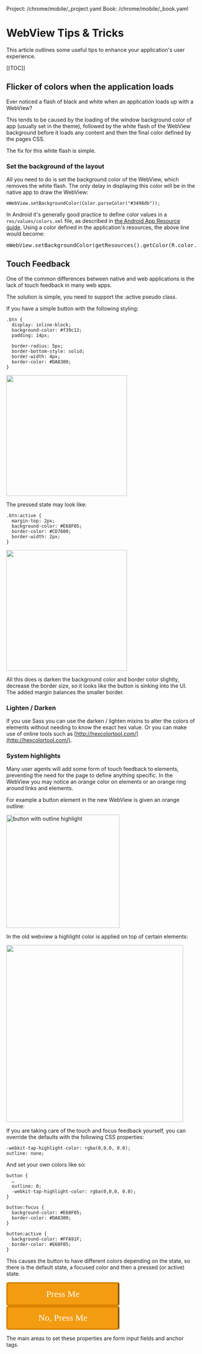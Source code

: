 Project: /chrome/mobile/_project.yaml
Book: /chrome/mobile/_book.yaml

<style>
button {
      display: inline-block;
      background-color: #f39c12;
      padding: 14px;
      
      border-radius: 5px;
      border-bottom-style: solid;
      border-width: 4px;
      border-color: #DA8300;
      font: 24px cursive;
      width: 300px;

      color: white;
      outline: 0;
      -webkit-tap-highlight-color: rgba(0,0,0, 0.0);
}

button:focus {
    background-color: #E68F05;
    border-color: #DA8300;
}

button:active {
    background-color: #FFA91F;
    border-color: #E68F05;
}
</style>

# WebView Tips & Tricks

This article outlines some useful tips to enhance your application's
user experience.

[[TOC]]

## Flicker of colors when the application loads

Ever noticed a flash of black and white when an application loads up with a 
WebView?

This tends to be caused by the loading of the window background color of app 
(usually set in the theme), followed by the white flash of the WebView 
background before it loads any content and then the final color defined by the 
pages CSS.

The fix for this white flash is simple.

### Set the background of the layout

All you need to do is set the background color of the WebView, which 
removes the white flash. The only delay in displaying this color will be in 
the native app to draw the WebView:

    mWebView.setBackgroundColor(Color.parseColor("#3498db"));

In Android it's generally good practice to define color values 
in a <code>res/values/colors.xml</code> file, as described in 
<a href="http://developer.android.com/guide/topics/resources/more-resources.html#Color">
the Android App Resource guide</a>. Using a color defined in the application's resources,
the above line would become:</p>
<pre>
mWebView.setBackgroundColor(getResources().getColor(R.color.my_color_name));
</pre>

## Touch Feedback

One of the common differences between native and web applications is the lack 
of touch feedback in many web apps.

The solution is simple, you need to support the :active pseudo class.

If you have a simple button with the following styling:

    .btn {
      display: inline-block;
      background-color: #f39c12;
      padding: 14px;
      
      border-radius: 5px;
      border-bottom-style: solid;
      border-width: 4px;
      border-color: #DA8300;
    }

<img src="/chrome/mobile/images/webview/1-button.png" width="320" alt=""/> 

The pressed state may look like:

    .btn:active {
      margin-top: 2px;
      background-color: #E68F05;
      border-color: #CD7600;
      border-width: 2px;
    }

<img src="/chrome/mobile/images/webview/2-button-touched.png" width="320" alt=""/> 

All this does is darken the background color and border color slightly, decrease the 
border size, so it looks like the button is sinking into the UI. The added margin 
balances the smaller border.

### Lighten / Darken

If you use Sass you can use the darken / lighten mixins to alter the colors of 
elements without needing to know the exact hex value. Or you can make use of 
online tools such as [http://hexcolortool.com/](http://hexcolortool.com/).

### System highlights

Many user agents will add some form of touch feedback to elements, preventing 
the need for the page to define anything specific. In the WebView you may notice 
an orange color on elements or an orange ring around links and elements.

For example a button element in the new WebView is given an orange outline:

<img src="/chrome/mobile/images/webview/3-outline.png" width="300" alt="button with outline highlight"/> 

In the old webview a highlight color is applied on top of certain 
elements:

<img src="/chrome/mobile/images/webview/4-tap-highlighting.png" width="469" alt=""/> 

If you are taking care of the touch and focus feedback yourself, you can 
override the defaults with the following CSS properties:

    -webkit-tap-highlight-color: rgba(0,0,0, 0.0);
    outline: none;

And set your own colors like so:

    button {
      …
      outline: 0;
      -webkit-tap-highlight-color: rgba(0,0,0, 0.0);
    }

    button:focus {
      background-color: #E68F05;
      border-color: #DA8300;
    }

    button:active {
      background-color: #FFA91F;
      border-color: #E68F05;
    }

This causes the button to have different colors depending on the state, so there 
is the default state, a focused color and then a pressed (or active) state.

<button>Press Me</button>
<button>No, Press Me</button>

The main areas to set these properties are form input fields and 
anchor tags.
